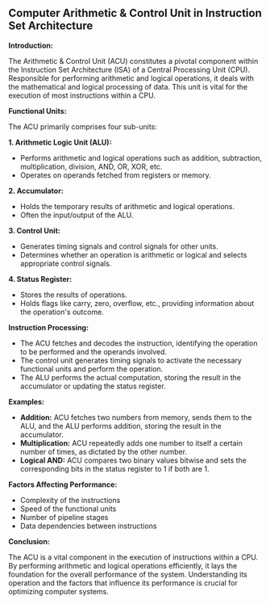 ## Computer Arithmetic & Control Unit in Instruction Set Architecture

**Introduction:**

The Arithmetic & Control Unit (ACU) constitutes a pivotal component within the Instruction Set Architecture (ISA) of a Central Processing Unit (CPU). Responsible for performing arithmetic and logical operations, it deals with the mathematical and logical processing of data. This unit is vital for the execution of most instructions within a CPU.

**Functional Units:**

The ACU primarily comprises four sub-units:

**1. Arithmetic Logic Unit (ALU):**

- Performs arithmetic and logical operations such as addition, subtraction, multiplication, division, AND, OR, XOR, etc.
- Operates on operands fetched from registers or memory.


**2. Accumulator:**

- Holds the temporary results of arithmetic and logical operations.
- Often the input/output of the ALU.


**3. Control Unit:**

- Generates timing signals and control signals for other units.
- Determines whether an operation is arithmetic or logical and selects appropriate control signals.


**4. Status Register:**

- Stores the results of operations. 
- Holds flags like carry, zero, overflow, etc., providing information about the operation's outcome.


**Instruction Processing:**

- The ACU fetches and decodes the instruction, identifying the operation to be performed and the operands involved.
- The control unit generates timing signals to activate the necessary functional units and perform the operation.
- The ALU performs the actual computation, storing the result in the accumulator or updating the status register.


**Examples:**

- **Addition:** ACU fetches two numbers from memory, sends them to the ALU, and the ALU performs addition, storing the result in the accumulator.
- **Multiplication:** ACU repeatedly adds one number to itself a certain number of times, as dictated by the other number.
- **Logical AND:** ACU compares two binary values bitwise and sets the corresponding bits in the status register to 1 if both are 1.


**Factors Affecting Performance:**

- Complexity of the instructions
- Speed of the functional units
- Number of pipeline stages
- Data dependencies between instructions

**Conclusion:**

The ACU is a vital component in the execution of instructions within a CPU. By performing arithmetic and logical operations efficiently, it lays the foundation for the overall performance of the system. Understanding its operation and the factors that influence its performance is crucial for optimizing computer systems.